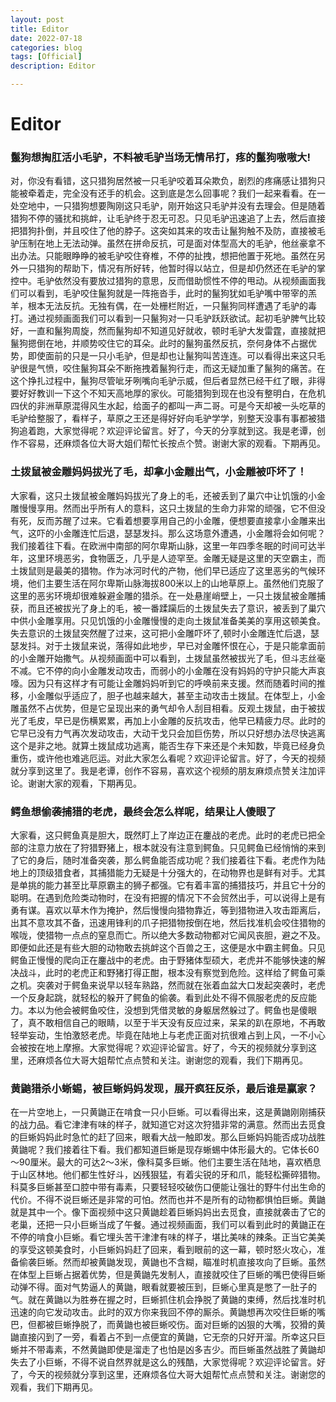 ```yaml
---
layout: post
title: Editor
date: 2022-07-18
categories: blog
tags: [Official]
description: Editor

---
```


# Editor

### 鬣狗想掏肛活小毛驴，不料被毛驴当场无情吊打，疼的鬣狗嗷嗷大!

对，你没有看错，这只猎狗居然被一只毛驴咬着耳朵欺负，剧烈的疼痛感让猎狗只能被牵着走，完全没有还手的机会。这到底是怎么回事呢？我们一起来看看。在一处空地中，一只猎狗想要陶刚这只毛驴，刚开始这只毛驴并没有去理会。但是随着猎狗不停的骚扰和挑衅，让毛驴终于忍无可忍。只见毛驴迅速追了上去，然后直接把猎狗扑倒，并且咬住了他的脖子。这突如其来的攻击让鬣狗触不及防，直接被毛驴压制在地上无法动弹。虽然在拼命反抗，可是面对体型高大的毛驴，他丝豪拿不出办法。只能眼睁睁的被毛驴咬住脊椎，不停的扯拽，想把他置于死地。虽然在另外一只猎狗的帮助下，情况有所好转，他暂时得以站立，但是却仍然还在毛驴的掌控中。毛驴依然没有要放过猎狗的意思，反而借助惯性不停的甩动。从视频画面我们可以看到，毛驴咬住鬣狗就是一阵拖沓手，此时的鬣狗犹如毛驴嘴中带宰的羔羊，根本无法反抗。无独有偶，在一处栅栏附近，一只鬣狗同样遭遇了毛驴的毒打。通过视频画面我们可以看到一只鬣狗对一只毛驴跃跃欲试。起初毛驴脾气比较好，一直和鬣狗周旋，然而鬣狗却不知道见好就收，顿时毛驴大发雷霆，直接就把鬣狗摁倒在地，并顺势咬住它的耳朵。此时的鬣狗虽然反抗，奈何身体不占据优势，即使面前的只是一只小毛驴，但是却也让鬣狗叫苦连连。可以看得出来这只毛驴很是气愤，咬住鬣狗耳朵不断拖拽着鬣狗行走，而这无疑加重了鬣狗的痛苦。在这个挣扎过程中，鬣狗尽管呲牙咧嘴向毛驴示威，但后者显然已经干红了眼，非得要好好教训一下这个不知天高地厚的家伙。可能猎狗到现在也没有整明白，在危机四伏的非洲草原混得风生水起，给面子的都叫一声二哥。可是今天却被一头吃草的毛驴给整服了，看样子，草原之王还是得好好向毛驴学学，别整天没事有事都被猎狗追着跑，大家觉得呢？欢迎评论留言。好了，今天的分享就到这。我是老谭，创作不容易，还麻烦各位大哥大姐们帮忙长按点个赞。谢谢大家的观看。下期再见。




### 土拨鼠被金雕妈妈拔光了毛，却拿小金雕出气，小金雕被吓坏了！

大家看，这只土拨鼠被金雕妈妈拔光了身上的毛，还被丢到了巢穴中让饥饿的小金雕慢慢享用。然而出乎所有人的意料，这只土拨鼠的生命力非常的顽强，它不但没有死，反而苏醒了过来。它看着想要享用自己的小金雕，便想要直接拿小金雕来出气，这吓的小金雕连忙后退，瑟瑟发抖。那么这场意外遭遇，小金雕将会如何呢？我们接着往下看。在欧洲中南部的阿尔卑斯山脉，这里一年四季冬眠的时间可达半年，这里环境恶劣，食物匮乏，几乎是人迹罕至。金雕无疑是这里的天空霸主，而土拨鼠则是最美的猎物。作为冰河时代的产物，他们早已适应了这里恶劣的气候环境，他们主要生活在阿尔卑斯山脉海拔800米以上的山地草原上。虽然他们克服了这里的恶劣环境却很难躲避金雕的猎杀。在一处悬崖峭壁上，一只土拨鼠被金雕捕获，而且还被拔光了身上的毛，被一番蹂躏后的土拨鼠失去了意识，被丢到了巢穴中供小金雕享用。只见饥饿的小金雕慢慢的走向土拨鼠准备美美的享用这顿美食。失去意识的土拨鼠突然醒了过来，这可把小金雕吓坏了,顿时小金雕连忙后退，瑟瑟发抖。对于土拨鼠来说，落得如此地步，早已对金雕怀恨在心，于是只能拿面前的小金雕开始撒气。从视频画面中可以看到，土拨鼠虽然被拔光了毛，但斗志丝毫不减。它不停的向小金雕发动攻击，而弱小的小金雕在没有妈妈的守护只能大声哀嚎。因为只有这样才有可能让金雕妈妈听到它的呼唤前来支援。然而随着时间的推移，小金雕似乎适应了，胆子也越来越大，甚至主动攻击土拨鼠。在体型上，小金雕虽然不占优势，但是它呈现出来的勇气却令人刮目相看。反观土拨鼠，由于被拔光了毛皮，早已是伤横累累，再加上小金雕的反抗攻击，他早已精疲力尽。此时的它早已没有力气再次发动攻击，大动干戈只会加巨伤势，所以只好想办法尽快逃离这个是非之地。就算土拨鼠成功逃离，能否生存下来还是个未知数，毕竟已经身负重伤，或许他也难逃厄运。对此大家怎么看呢？欢迎评论留言。好了，今天的视频就分享到这里了。我是老谭，创作不容易，喜欢这个视频的朋友麻烦点赞关注加评论。谢谢大家的观看，下期再见。



### 鳄鱼想偷袭捕猎的老虎，最终会怎么样呢，结果让人傻眼了


大家看，这只鳄鱼真是胆大，既然盯上了岸边正在鏖战的老虎。此时的老虎已把全部的注意力放在了狩猎野猪上，根本就没有注意到鳄鱼。只见鳄鱼已经悄悄的来到了它的身后，随时准备突袭，那么鳄鱼能否成功呢？我们接着往下看。老虎作为陆地上的顶级猎食者，其捕猎能力无疑是十分强大的，在动物界也是鲜有对手。尤其是单挑的能力甚至比草原霸主的狮子都强。它有着丰富的捕猎技巧，并且它十分的聪明。在遇到危险类动物时，在没有把握的情况下不会贸然出手，可以说得上是有勇有谋。喜欢以草木作为掩护，然后慢慢向猎物靠近，等到猎物进入攻击距离后，出其不意攻其不备，迅速用锋利的爪子把猎物按倒在地，然后找准机会咬住猎物的喉咙，使猎物一点点的窒息而亡。所以绝大多数动物都对它闻风丧胆，避之不及。即便如此还是有些大胆的动物敢去挑衅这个百兽之王，这便是水中霸主鳄鱼。只见鳄鱼正慢慢的爬向正在鏖战中的老虎。由于野猪体型硕大，老虎并不能够快速的解决战斗，此时的老虎正和野猪打得正酣，根本没有察觉到危险。这样给了鳄鱼可乘之机。突袭对于鳄鱼来说早以轻车熟路，然而就在张着血盆大口发起突袭时，老虎一个反身起跳，就轻松的躲开了鳄鱼的偷袭。看到此处不得不佩服老虎的反应能力。本以为他会被鳄鱼咬住，没想到凭借灵敏的身躯居然躲过了。鳄鱼也是傻眼了，真不敢相信自己的眼睛，以至于半天没有反应过来，呆呆的趴在原地，不再敢轻举妄动，生怕激怒老虎。毕竟在陆地上与老虎正面对抗很难占到上风，一不小心会被按在地上摩擦。大家觉得呢？欢迎评论留言。好了，今天的视频就分享到这里，还麻烦各位大哥大姐帮忙点点赞和关注。谢谢您的观看，我们下期再见。





### 黄鼬猎杀小蜥蜴，被巨蜥妈妈发现，展开疯狂反杀，最后谁是赢家？

在一片空地上，一只黄鼬正在啃食一只小巨蜥。可以看得出来，这是黄鼬刚刚捕获的战力品。看它津津有味的样子，就知道它对这次狩猎非常的满意。然而出去觅食的巨蜥妈妈此时急忙的赶了回来，眼看大战一触即发。那么巨蜥妈妈能否成功战胜黄鼬呢？我们接着往下看。我们都知道巨蜥是现存蜥蜴中体形最大的。它体长60～90厘米。最大的可达2～3米，像科莫多巨蜥。他们主要生活在陆地，喜欢栖息于山区林地。他们都生性好斗，凶残狠猛，有着尖锐的牙和爪，能轻松撕碎猎物。科莫多巨蜥甚至口腔中带有毒素，只要轻轻咬破伤口便能让强壮的野牛付出生命的代价。不得不说巨蜥还是非常的可怕。然而也并不是所有的动物都惧怕巨蜥。黄鼬就是其中一个。像下面视频中这只黄鼬趁着巨蜥妈妈出去觅食，直接就袭击了它的老巢，还把一只小巨蜥当成了午餐。通过视频画面，我们可以看到此时的黄鼬正在不停的啃食小巨蜥。看它埋头苦干津津有味的样子，堪比美味的辣条。正当它美美的享受这顿美食时，小巨蜥妈妈赶了回来，看到眼前的这一幕，顿时怒火攻心，准备偷袭巨蜥。然而却被黄鼬发现，黄鼬也不含糊，瞄准时机直接攻向了巨蜥。虽然在体型上巨蜥占据着优势，但是黄鼬先发制人，直接就咬住了巨蜥的嘴巴使得巨蜥动弹不得。面对气势逼人的黄鼬，眼看就要被压到，巨蜥心里真是憋了一肚子的气。就在黄鼬以为胜券在握之时，巨蜥抓住机会挣脱了黄鼬的束缚，然后找准时机迅速的向它发动攻击。此时的双方你来我回不停的厮杀。黄鼬想再次咬住巨蜥的嘴巴，但都被巨蜥挣脱了，而黄鼬也被巨蜥咬伤。面对巨蜥的凶狠的大嘴，狡猾的黄鼬直接闪到了一旁，看着占不到一点便宜的黄鼬，它无奈的只好开溜。所幸这只巨蜥并不带毒素，不然黄鼬即使是溜走了也怕是凶多吉少。而巨蜥虽然战胜了黄鼬却失去了小巨蜥，不得不说自然界就是这么的残酷，大家觉得呢？欢迎评论留言。好了，今天的视频就分享到这里，还麻烦各位大哥大姐帮忙点点赞和关注。谢谢您的观看，我们下期再见。

